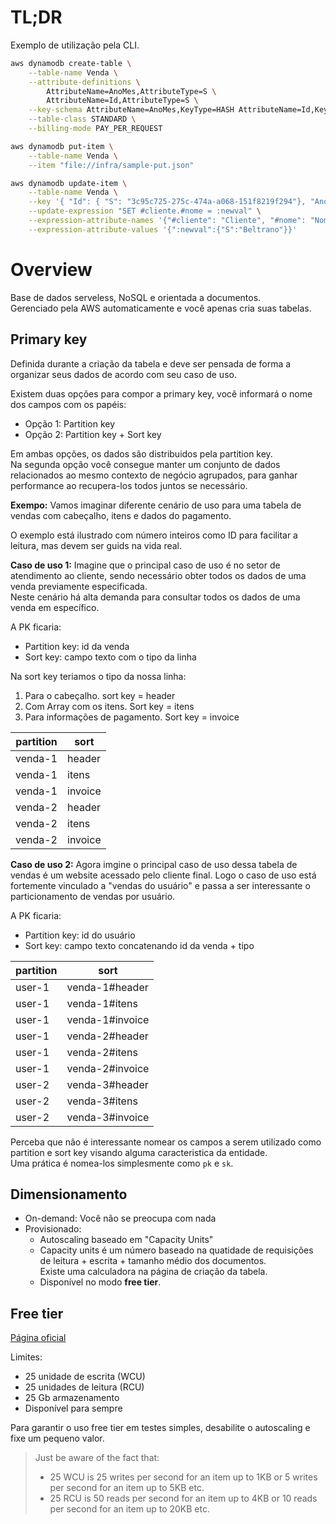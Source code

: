 # TL;DR

Exemplo de utilização pela CLI.

```bash
aws dynamodb create-table \
    --table-name Venda \
    --attribute-definitions \
        AttributeName=AnoMes,AttributeType=S \
        AttributeName=Id,AttributeType=S \
    --key-schema AttributeName=AnoMes,KeyType=HASH AttributeName=Id,KeyType=RANGE \
    --table-class STANDARD \
    --billing-mode PAY_PER_REQUEST

aws dynamodb put-item \
    --table-name Venda \
    --item "file://infra/sample-put.json"

aws dynamodb update-item \
    --table-name Venda \
    --key '{ "Id": { "S": "3c95c725-275c-474a-a068-151f8219f294"}, "AnoMes": { "S": "2023-04" } }' \
    --update-expression "SET #cliente.#nome = :newval" \
    --expression-attribute-names '{"#cliente": "Cliente", "#nome": "Nome"}' \
    --expression-attribute-values '{":newval":{"S":"Beltrano"}}'
```

# Overview

Base de dados serveless, NoSQL e orientada a documentos.  
Gerenciado pela AWS automaticamente e você apenas cria suas tabelas.

## Primary key

Definida durante a criação da tabela e deve ser pensada de forma a organizar seus dados de acordo com seu caso de uso.

Existem duas opções para compor a primary key, você informará o nome dos campos com os papéis:

- Opção 1: Partition key
- Opção 2: Partition key + Sort key

Em ambas opções, os dados são distribuidos pela partition key.  
Na segunda opção você consegue manter um conjunto de dados relacionados ao mesmo contexto de negócio agrupados, 
para ganhar performance ao recupera-los todos juntos se necessário.

**Exempo:** Vamos imaginar diferente cenário de uso para uma tabela de vendas com cabeçalho, itens e dados do pagamento.

O exemplo está ilustrado com número inteiros como ID para facilitar a leitura, mas devem ser guids na vida real.

**Caso de uso 1:** Imagine que o principal caso de uso é no setor de atendimento ao cliente,
sendo necessário obter todos os dados de uma venda previamente especificada.  
Neste cenário há alta demanda para consultar todos os dados de uma venda em específico.  

A PK ficaria:
- Partition key: id da venda
- Sort key: campo texto com o tipo da linha

Na sort key teriamos o tipo da nossa linha:

1. Para o cabeçalho. sort key = header
2. Com Array com os itens. Sort key = itens
3. Para informações de pagamento. Sort key = invoice

| partition | sort      |
|-----------|-----------|
| venda-1   | header    |
| venda-1   | itens     |
| venda-1   | invoice   |
| venda-2   | header    |
| venda-2   | itens     |
| venda-2   | invoice   |

**Caso de uso 2:** Agora imgine o principal caso de uso dessa tabela de vendas é um website acessado pelo cliente final.
Logo o caso de uso está fortemente vinculado a "vendas do usuário" e passa a ser interessante o particionamento de vendas por usuário.

A PK ficaria:
- Partition key: id do usuário
- Sort key: campo texto concatenando id da venda + tipo

| partition | sort              |
|-----------|-------------------|
| user-1    | venda-1#header    |
| user-1    | venda-1#itens     |
| user-1    | venda-1#invoice   |
| user-1    | venda-2#header    |
| user-1    | venda-2#itens     |
| user-1    | venda-2#invoice   |
| user-2    | venda-3#header    |
| user-2    | venda-3#itens     |
| user-2    | venda-3#invoice   |

Perceba que não é interessante nomear os campos a serem utilizado como partition e sort key visando alguma caracteristica da entidade.  
Uma prática é nomea-los simplesmente como `pk` e `sk`.

## Dimensionamento

- On-demand: Você não se preocupa com nada
- Provisionado:
    - Autoscaling baseado em "Capacity Units"
    - Capacity units é um número baseado na quatidade de requisições de leitura + escrita + tamanho médio dos documentos.  
      Existe uma calculadora na página de criação da tabela.
    - Disponível no modo **free tier**.

## Free tier

[Página oficial](https://aws.amazon.com/pt/free/?all-free-tier.sort-by=item.additionalFields.SortRank&all-free-tier.sort-order=asc&awsf.Free%20Tier%20Types=*all&awsf.Free%20Tier%20Categories=categories%23databases)

Limites:

- 25 unidade de escrita (WCU)
- 25 unidades de leitura (RCU)
- 25 Gb armazenamento
- Disponível para sempre

Para garantir o uso free tier em testes simples, desabilite o autoscaling e fixe um pequeno valor.

> Just be aware of the fact that:
> - 25 WCU is 25 writes per second for an item up to 1KB or 5 writes per second for an item up to 5KB etc.
> - 25 RCU is 50 reads per second for an item up to 4KB or 10 reads per second for an item up to 20KB etc.
